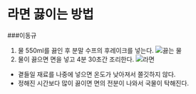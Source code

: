 # 라면 끓이는 방법
###이동규
1. 물 550ml를 끓인 후 분말 수프의 후레이크를 넣는다.
![끓는 물](https://encrypted-tbn0.gstatic.com/images?q=tbn%3AANd9GcRxCdf8AeNU_zk1b9Zvl7mhE1W0CXYz0FCm_g&usqp=CAU)
2. 물이 끓으면 면을 넣고 4분 30초간 조리한다.
![라면](https://post-phinf.pstatic.net/MjAxODA5MDVfNjMg/MDAxNTM2MTI0OTM5NTQz.cAZ9lWOJ4u4ORIi9peQyAaStYG3rAdwbEUfWbqkOEv0g.REuEsEXqMkgl0Kr_b-pOLht9urrO4Yp6SkC57uPV_F8g.JPEG/00.jpg?type=w1200)  
+ 곁들일 재료를 나중에 넣으면 온도가 낮아져서 쫄깃하지 않다.
+ 정해진 시간보다 많이 끓이면 면의 전분이 나와서 국물이 탁해진다.